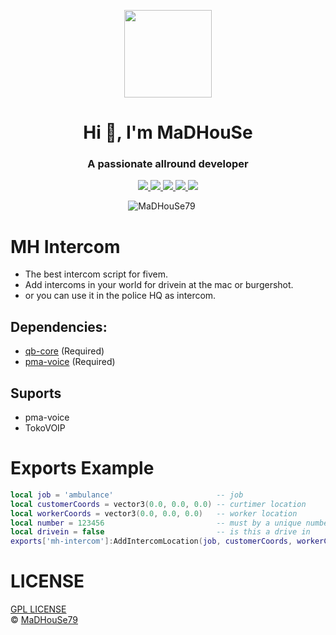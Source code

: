 <p align="center">
    <img width="140" src="https://icons.iconarchive.com/icons/iconarchive/red-orb-alphabet/128/Letter-M-icon.png" />  
    <h1 align="center">Hi 👋, I'm MaDHouSe</h1>
    <h3 align="center">A passionate allround developer </h3>    
</p>

<p align="center">
  <a href="https://github.com/MaDHouSe79/mh-intercom/issues">
    <img src="https://img.shields.io/github/issues/MaDHouSe79/mh-intercom"/> 
  </a>
  <a href="https://github.com/MaDHouSe79/mh-intercom/watchers">
    <img src="https://img.shields.io/github/watchers/MaDHouSe79/mh-intercom"/> 
  </a> 
  <a href="https://github.com/MaDHouSe79/mh-intercom/network/members">
    <img src="https://img.shields.io/github/forks/MaDHouSe79/mh-intercom"/> 
  </a>  
  <a href="https://github.com/MaDHouSe79/mh-intercom/stargazers">
    <img src="https://img.shields.io/github/stars/MaDHouSe79/mh-intercom?color=white"/> 
  </a>
  <a href="https://github.com/MaDHouSe79/mh-intercom/blob/main/LICENSE">
    <img src="https://img.shields.io/github/license/MaDHouSe79/mh-intercom?color=black"/> 
  </a>      
</p>

<p align="center">
    <img src="https://komarev.com/ghpvc/?username=MaDHouSe79&label=Profile%20views&color=3464eb&style=for-the-badge&logo=star&abbreviated=true" alt="MaDHouSe79" style="padding-right:20px;" />
</p>

# MH Intercom
- The best intercom script for fivem.
- Add intercoms in your world for drivein at the mac or burgershot.
- or you can use it in the police HQ as intercom.

## Dependencies:
- [qb-core](https://github.com/qbcore-framework/qb-core) (Required)
- [pma-voice](https://github.com/AvarianKnight/pma-voice) (Required)

## Suports
- pma-voice
- TokoVOIP

# Exports Example
```lua
local job = 'ambulance'                       -- job 
local customerCoords = vector3(0.0, 0.0, 0.0) -- curtimer location
local workerCoords = vector3(0.0, 0.0, 0.0)   -- worker location
local number = 123456                         -- must by a unique number
local drivein = false                         -- is this a drive in
exports['mh-intercom']:AddIntercomLocation(job, customerCoords, workerCoords, number, drivein) -- Add Intercom Location 
```

# LICENSE
[GPL LICENSE](./LICENSE)<br />
&copy; [MaDHouSe79](https://www.youtube.com/@MaDHouSe79)